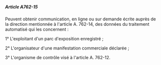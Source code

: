 ##### Article A762-15

Peuvent obtenir communication, en ligne ou sur demande écrite auprès de la direction mentionnée à l'article A. 762-14, des données du traitement automatisé qui les concernent :

1° L'exploitant d'un parc d'exposition enregistré ;

2° L'organisateur d'une manifestation commerciale déclarée ;

3° L'organisme de contrôle visé à l'article A. 762-12.

